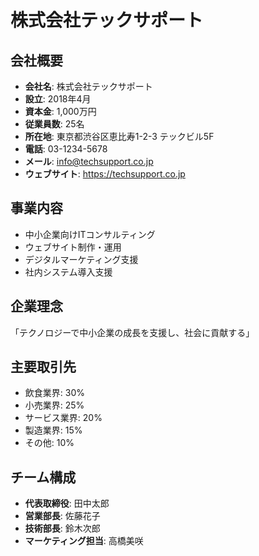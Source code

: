 # 株式会社テックサポート

## 会社概要
- **会社名**: 株式会社テックサポート
- **設立**: 2018年4月
- **資本金**: 1,000万円
- **従業員数**: 25名
- **所在地**: 東京都渋谷区恵比寿1-2-3 テックビル5F
- **電話**: 03-1234-5678
- **メール**: info@techsupport.co.jp
- **ウェブサイト**: https://techsupport.co.jp

## 事業内容
- 中小企業向けITコンサルティング
- ウェブサイト制作・運用
- デジタルマーケティング支援
- 社内システム導入支援

## 企業理念
「テクノロジーで中小企業の成長を支援し、社会に貢献する」

## 主要取引先
- 飲食業界: 30%
- 小売業界: 25%
- サービス業界: 20%
- 製造業界: 15%
- その他: 10%

## チーム構成
- **代表取締役**: 田中太郎
- **営業部長**: 佐藤花子
- **技術部長**: 鈴木次郎
- **マーケティング担当**: 高橋美咲